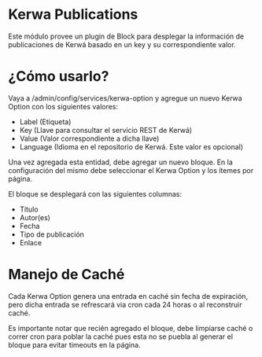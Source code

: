 Kerwa Publications
==================

Este módulo provee un plugin de Block para desplegar la información de publicaciones de Kerwá basado en un key y su correspondiente valor.

# ¿Cómo usarlo?

Vaya a /admin/config/services/kerwa-option y agregue un nuevo Kerwa Option con los siguientes valores:

- Label (Etiqueta)
- Key (Llave para consultar el servicio REST de Kerwá)
- Value (Valor correspondiente a dicha llave)
- Language (Idioma en el repositorio de Kerwá. Este valor es opcional)

Una vez agregada esta entidad, debe agregar un nuevo bloque. En la configuración del mismo debe seleccionar el Kerwa Option y los ítemes por página.

El bloque se desplegará con las siguientes columnas:

- Título
- Autor(es)
- Fecha
- Tipo de publicación
- Enlace

# Manejo de Caché

Cada Kerwa Option genera una entrada en caché sin fecha de expiración, pero dicha entrada se refrescará via cron cada 24 horas o al reconstruir caché.

Es importante notar que recién agregado el bloque, debe limpiarse caché o correr cron para poblar la caché pues esta no se puebla al generar el bloque para evitar timeouts en la página.